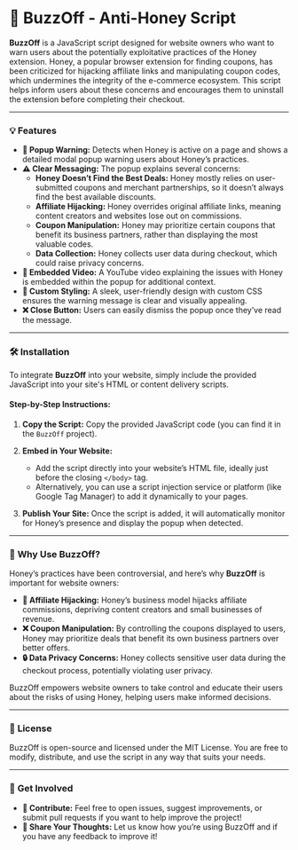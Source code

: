 # 🚫 **BuzzOff** - Anti-Honey Script

**BuzzOff** is a JavaScript script designed for website owners who want to warn users about the potentially exploitative practices of the Honey extension. Honey, a popular browser extension for finding coupons, has been criticized for hijacking affiliate links and manipulating coupon codes, which undermines the integrity of the e-commerce ecosystem. This script helps inform users about these concerns and encourages them to uninstall the extension before completing their checkout.

---

### 💡 **Features**

- **🚨 Popup Warning:** Detects when Honey is active on a page and shows a detailed modal popup warning users about Honey’s practices.
- **⚠️ Clear Messaging:** The popup explains several concerns:
  - **Honey Doesn’t Find the Best Deals:** Honey mostly relies on user-submitted coupons and merchant partnerships, so it doesn’t always find the best available discounts.
  - **Affiliate Hijacking:** Honey overrides original affiliate links, meaning content creators and websites lose out on commissions.
  - **Coupon Manipulation:** Honey may prioritize certain coupons that benefit its business partners, rather than displaying the most valuable codes.
  - **Data Collection:** Honey collects user data during checkout, which could raise privacy concerns.
- **🎥 Embedded Video:** A YouTube video explaining the issues with Honey is embedded within the popup for additional context.
- **🎨 Custom Styling:** A sleek, user-friendly design with custom CSS ensures the warning message is clear and visually appealing.
- **❌ Close Button:** Users can easily dismiss the popup once they’ve read the message.

---

### 🛠️ **Installation**

To integrate **BuzzOff** into your website, simply include the provided JavaScript into your site's HTML or content delivery scripts.

#### Step-by-Step Instructions:

1. **Copy the Script:** Copy the provided JavaScript code (you can find it in the `BuzzOff` project).
   
2. **Embed in Your Website:**
   - Add the script directly into your website’s HTML file, ideally just before the closing `</body>` tag.
   - Alternatively, you can use a script injection service or platform (like Google Tag Manager) to add it dynamically to your pages.

3. **Publish Your Site:** Once the script is added, it will automatically monitor for Honey’s presence and display the popup when detected.

---

### 🌟 **Why Use BuzzOff?**

Honey’s practices have been controversial, and here’s why **BuzzOff** is important for website owners:

- **💸 Affiliate Hijacking:** Honey’s business model hijacks affiliate commissions, depriving content creators and small businesses of revenue.
- **❌ Coupon Manipulation:** By controlling the coupons displayed to users, Honey may prioritize deals that benefit its own business partners over better offers.
- **🔒 Data Privacy Concerns:** Honey collects sensitive user data during the checkout process, potentially violating user privacy.
  
BuzzOff empowers website owners to take control and educate their users about the risks of using Honey, helping users make informed decisions.

---

### 📝 **License**

BuzzOff is open-source and licensed under the MIT License. You are free to modify, distribute, and use the script in any way that suits your needs.

---

### 📣 **Get Involved**

- **🤝 Contribute:** Feel free to open issues, suggest improvements, or submit pull requests if you want to help improve the project!
- **💬 Share Your Thoughts:** Let us know how you’re using BuzzOff and if you have any feedback to improve it!
